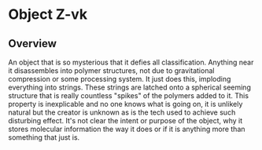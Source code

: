 # Object Z-vk

## Overview

An object that is so mysterious that it defies all classification.  Anything near it disassembles into polymer structures, not due to gravitational compression or some processing system.  It just does this, imploding everything into strings.  These strings are latched onto a spherical seeming structure that is really countless "spikes" of the polymers added to it.  This property is inexplicable and no one knows what is going on, it is unlikely natural but the creator is unknown as is the tech used to achieve such disturbing effect.  It's not clear the intent or purpose of the object, why it stores molecular information the way it does or if it is anything more than something that just is.
